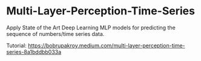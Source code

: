 # Multi-Layer-Perception-Time-Series
Apply State of the Art Deep Learning MLP models for predicting the sequence of numbers/time series data.

Tutorial: https://bobrupakroy.medium.com/multi-layer-perception-time-series-8a1bddbb033a
